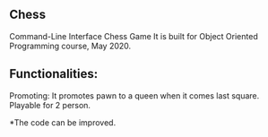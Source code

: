 ## Chess

Command-Line Interface Chess Game
It is built for Object Oriented Programming course, May 2020.

## Functionalities:
Promoting: It promotes pawn to a queen when it comes last square.
Playable for 2 person.
  
  
*The code can be improved.
  
  
